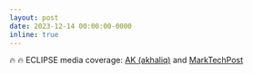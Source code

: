 ```yaml
---
layout: post
date: 2023-12-14 00:00:00-0000
inline: true
---
```


:fire: :fire: ECLIPSE media coverage: [AK (akhaliq)](https://x.com/_akhaliq/status/1734036192817971630?s=61&t=IcCTFKB2lsUjjS6XkHQ9Tw) and [MarkTechPost](https://www.marktechpost.com/2023/12/13/this-ai-research-from-arizona-state-university-unveil-eclipse-a-novel-contrastive-learning-strategy-to-improve-the-text-to-image-non-diffusion-prior/)
